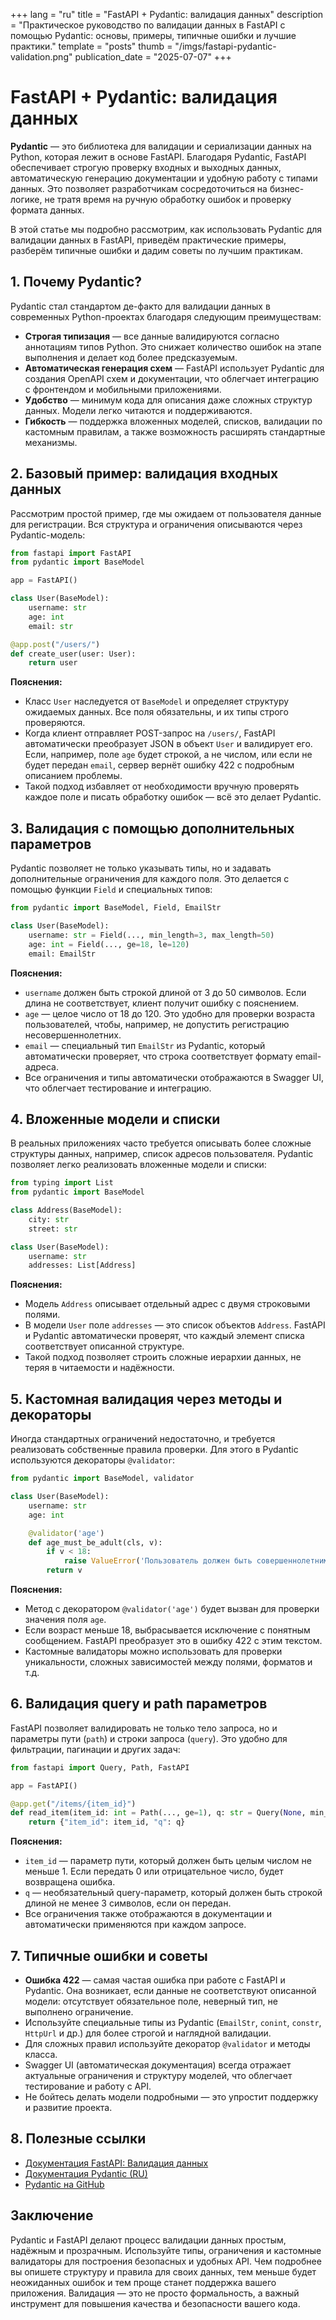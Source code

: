 +++
lang = "ru"
title = "FastAPI + Pydantic: валидация данных"
description = "Практическое руководство по валидации данных в FastAPI с помощью Pydantic: основы, примеры, типичные ошибки и лучшие практики."
template = "posts"
thumb = "/imgs/fastapi-pydantic-validation.png"
publication_date = "2025-07-07"
+++

# FastAPI + Pydantic: валидация данных

**Pydantic** — это библиотека для валидации и сериализации данных на Python, которая лежит в основе FastAPI. Благодаря Pydantic, FastAPI обеспечивает строгую проверку входных и выходных данных, автоматическую генерацию документации и удобную работу с типами данных. Это позволяет разработчикам сосредоточиться на бизнес-логике, не тратя время на ручную обработку ошибок и проверку формата данных.

В этой статье мы подробно рассмотрим, как использовать Pydantic для валидации данных в FastAPI, приведём практические примеры, разберём типичные ошибки и дадим советы по лучшим практикам.

## 1. Почему Pydantic?

Pydantic стал стандартом де-факто для валидации данных в современных Python-проектах благодаря следующим преимуществам:

- **Строгая типизация** — все данные валидируются согласно аннотациям типов Python. Это снижает количество ошибок на этапе выполнения и делает код более предсказуемым.
- **Автоматическая генерация схем** — FastAPI использует Pydantic для создания OpenAPI схем и документации, что облегчает интеграцию с фронтендом и мобильными приложениями.
- **Удобство** — минимум кода для описания даже сложных структур данных. Модели легко читаются и поддерживаются.
- **Гибкость** — поддержка вложенных моделей, списков, валидации по кастомным правилам, а также возможность расширять стандартные механизмы.

## 2. Базовый пример: валидация входных данных

Рассмотрим простой пример, где мы ожидаем от пользователя данные для регистрации. Вся структура и ограничения описываются через Pydantic-модель:

```python
from fastapi import FastAPI
from pydantic import BaseModel

app = FastAPI()

class User(BaseModel):
    username: str
    age: int
    email: str

@app.post("/users/")
def create_user(user: User):
    return user
```

**Пояснения:**
- Класс `User` наследуется от `BaseModel` и определяет структуру ожидаемых данных. Все поля обязательны, и их типы строго проверяются.
- Когда клиент отправляет POST-запрос на `/users/`, FastAPI автоматически преобразует JSON в объект `User` и валидирует его. Если, например, поле `age` будет строкой, а не числом, или если не будет передан `email`, сервер вернёт ошибку 422 с подробным описанием проблемы.
- Такой подход избавляет от необходимости вручную проверять каждое поле и писать обработку ошибок — всё это делает Pydantic.

## 3. Валидация с помощью дополнительных параметров

Pydantic позволяет не только указывать типы, но и задавать дополнительные ограничения для каждого поля. Это делается с помощью функции `Field` и специальных типов:

```python
from pydantic import BaseModel, Field, EmailStr

class User(BaseModel):
    username: str = Field(..., min_length=3, max_length=50)
    age: int = Field(..., ge=18, le=120)
    email: EmailStr
```

**Пояснения:**
- `username` должен быть строкой длиной от 3 до 50 символов. Если длина не соответствует, клиент получит ошибку с пояснением.
- `age` — целое число от 18 до 120. Это удобно для проверки возраста пользователей, чтобы, например, не допустить регистрацию несовершеннолетних.
- `email` — специальный тип `EmailStr` из Pydantic, который автоматически проверяет, что строка соответствует формату email-адреса.
- Все ограничения и типы автоматически отображаются в Swagger UI, что облегчает тестирование и интеграцию.

## 4. Вложенные модели и списки

В реальных приложениях часто требуется описывать более сложные структуры данных, например, список адресов пользователя. Pydantic позволяет легко реализовать вложенные модели и списки:

```python
from typing import List
from pydantic import BaseModel

class Address(BaseModel):
    city: str
    street: str

class User(BaseModel):
    username: str
    addresses: List[Address]
```

**Пояснения:**
- Модель `Address` описывает отдельный адрес с двумя строковыми полями.
- В модели `User` поле `addresses` — это список объектов `Address`. FastAPI и Pydantic автоматически проверят, что каждый элемент списка соответствует описанной структуре.
- Такой подход позволяет строить сложные иерархии данных, не теряя в читаемости и надёжности.

## 5. Кастомная валидация через методы и декораторы

Иногда стандартных ограничений недостаточно, и требуется реализовать собственные правила проверки. Для этого в Pydantic используются декораторы `@validator`:

```python
from pydantic import BaseModel, validator

class User(BaseModel):
    username: str
    age: int

    @validator('age')
    def age_must_be_adult(cls, v):
        if v < 18:
            raise ValueError('Пользователь должен быть совершеннолетним')
        return v
```

**Пояснения:**
- Метод с декоратором `@validator('age')` будет вызван для проверки значения поля `age`.
- Если возраст меньше 18, выбрасывается исключение с понятным сообщением. FastAPI преобразует это в ошибку 422 с этим текстом.
- Кастомные валидаторы можно использовать для проверки уникальности, сложных зависимостей между полями, форматов и т.д.

## 6. Валидация query и path параметров

FastAPI позволяет валидировать не только тело запроса, но и параметры пути (`path`) и строки запроса (`query`). Это удобно для фильтрации, пагинации и других задач:

```python
from fastapi import Query, Path, FastAPI

app = FastAPI()

@app.get("/items/{item_id}")
def read_item(item_id: int = Path(..., ge=1), q: str = Query(None, min_length=3)):
    return {"item_id": item_id, "q": q}
```

**Пояснения:**
- `item_id` — параметр пути, который должен быть целым числом не меньше 1. Если передать 0 или отрицательное число, будет возвращена ошибка.
- `q` — необязательный query-параметр, который должен быть строкой длиной не менее 3 символов, если он передан.
- Все ограничения также отображаются в документации и автоматически применяются при каждом запросе.

## 7. Типичные ошибки и советы

- **Ошибка 422** — самая частая ошибка при работе с FastAPI и Pydantic. Она возникает, если данные не соответствуют описанной модели: отсутствует обязательное поле, неверный тип, не выполнено ограничение.
- Используйте специальные типы из Pydantic (`EmailStr`, `conint`, `constr`, `HttpUrl` и др.) для более строгой и наглядной валидации.
- Для сложных правил используйте декоратор `@validator` и методы класса.
- Swagger UI (автоматическая документация) всегда отражает актуальные ограничения и структуру моделей, что облегчает тестирование и работу с API.
- Не бойтесь делать модели подробными — это упростит поддержку и развитие проекта.

## 8. Полезные ссылки

- [Документация FastAPI: Валидация данных](https://fastapi.tiangolo.com/ru/tutorial/body/)
- [Документация Pydantic (RU)](https://docs.pydantic.dev/latest/usage/models/)
- [Pydantic на GitHub](https://github.com/pydantic/pydantic)

## Заключение

Pydantic и FastAPI делают процесс валидации данных простым, надёжным и прозрачным. Используйте типы, ограничения и кастомные валидаторы для построения безопасных и удобных API. Чем подробнее вы опишете структуру и правила для своих данных, тем меньше будет неожиданных ошибок и тем проще станет поддержка вашего приложения. Валидация — это не просто формальность, а важный инструмент для повышения качества и безопасности вашего кода. 